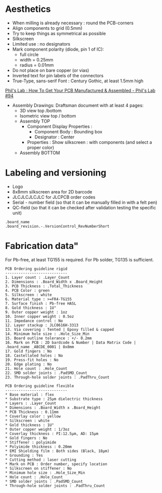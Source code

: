 # Aesthetics
* When milling is already necessary : round the PCB-corners
* Align components to grid (0.5mm)
* Try to keep things as symmetrical as possible
* Silkscreen
 * Limited use : no designators
 * Mark component polarity (diode, pin 1 of IC):
   * full circle
   * width = 0.25mm
   * radius = 0.01mm
 * Do not place on bare copper (or vias)
 * Inverted text for pin labels of the connectors
 * True-Type, sans-serif Font : Century Gothic, at least 1.5mm high

 [Phil's Lab : How To Get Your PCB Manufactured & Assembled - Phil's Lab #94](https://youtu.be/PfGJDiz7-TQ?t=1540)
 * Assembly Drawings: Draftsman document with at least 4 pages:
   * 3D view top /bottom
   * Isometric view top / bottom
   * Assembly TOP 
     * Component Display Properties : 
       * Component Body : Bounding box
       * Designator : Center
     * Properties : Show silkscreen : with components (and select a proper color)
   * Assembly BOTTOM

# Labeling and versioning
* Logo
* 8x8mm silkscreen area for 2D barcode
* JLCJLCJLCJLC for JLCPCB order codes
* Serial - number field (so that it can be manually filled in with a felt pen)
* QC-field (so that it can be checked after validation testing the specific unit)
```	
.board_name
.board_revision.-.VersionControl_RevNumberShort
```

# Fabrication data"
For Pb-free, at least TG155 is required.  For Pb solder, TG135 is sufficient.

```
PCB Ordering guideline rigid
----------------------------
1. Layer count : .Layer_Count
2. Dimensions : .Board_Width x .Board_Height
3. PCB Thickness : .Total_Thickness
4. PCB Color : green
5. Silkscreen : white
6. Material type : >=FR4-TG155
7. Surface finish : Pb-free HASL
8. Gold thickness : 1U"
9. Outer copper weight : 1oz
10. Inner copper weight : 0.5oz
11. Impedance control : No
12. Layer stackup : JLC0616H-3313
13. Via covering : Tented | Epoxy filled & capped
14. Minimum hole size : .Hole_Size_Min
15. Board outline tolerance : +/- 0.2mm
16. Mark on PCB : 2D bardcode & Number | Data Matrix Code | .board_name _ABCDE_0001 | 8x8mm
17. Gold fingers : No
18. Castellated holes : No
19. Press-fit holes : No
20. Edge plating : No
21. Hole count : .Hole_Count
22. SMD solder joints : .PadSMD_Count
23. Through-hole solder joints : .PadThru_Count
```	

```
PCB Ordering guideline flexible
----------------------------
* Base material : flex
* Substrate type : 25µm dielectric thickness
* Layers : .Layer_Count
* Dimensions : .Board_Width x .Board_Height
* PCB Thickness : 0.11mm
* Coverlay color : yellow
* Silkscreen : white
* Gold thickness : 1U"
* Outer copper weight : 1/3oz
* Coverlay thickness : PI:12.5µm, AD: 15µm
* Gold fingers : No
* Stiffener : polyimide
* Polyimide thickness : 0.20mm
* EMI Shielding film : Both sides (Black, 18µm)
* Grounding : Yes
* Cutting method : laser cutting
* Mark on PCB : Order number, specify location
* Silkscreen on stiffener : No
* Minimum hole size : .Hole_Size_Min
* Hole count : .Hole_Count
* SMD solder joints : .PadSMD_Count
* Through-hole solder joints : .PadThru_Count
```